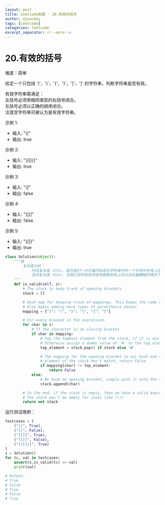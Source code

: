 ```yaml
---
layout: post
title: Leetcode刷题 - 20.有效的括号
author: djwackey
tags: [Leetcode]
categories: leetcode
excerpt_separator: <!--more-->
---
```


# 20.有效的括号

难度：简单

给定一个只包括 '('，')'，'{'，'}'，'['，']' 的字符串，判断字符串是否有效。

有效字符串需满足：<br>
左括号必须用相同类型的右括号闭合。<br>
左括号必须以正确的顺序闭合。<br>
注意空字符串可被认为是有效字符串。<br>
<!--more-->

示例 1:

   - 输入: "()"
   - 输出: true

示例 2:

   - 输入: "()[]{}"
   - 输出: true

示例 3:

   - 输入: "(]"
   - 输出: false

示例 4:

   - 输入: "([)]"
   - 输出: false

示例 5:

   - 输入: "{[]}"
   - 输出: true

```python
class Solution(object):
    """栈
        复杂度分析：
            时间复杂度：O(n)，因为我们一次只遍历给定的字符串中的一个字符并在栈上进行 O(1) 的推入和弹出操作。
            空间复杂度：O(n)，当我们将所有的开括号都推到栈上时以及在最糟糕的情况下，我们最终要把所有括号推到栈上。例如 ((((((((((。
    """
    def is_valid(self, s):
        # The stack to keep track of opening brackets.
        stack = []

        # Hash map for keeping track of mappings. This keeps the code very clean.
        # Also makes adding more types of parenthesis easier
        mapping = {")": "(", "}": "{", "]": "["}

        # For every bracket in the expression.
        for char in s:
            # If the character is an closing bracket
            if char in mapping:
                # Pop the topmost element from the stack, if it is non empty
                # Otherwise assign a dummy value of '#' to the top_element variable
                top_element = stack.pop() if stack else '#'

                # The mapping for the opening bracket in our hash and the top
                # element of the stack don't match, return False
                if mapping[char] != top_element:
                    return False
            else:
                # We have an opening bracket, simply push it onto the stack.
                stack.append(char)

        # In the end, if the stack is empty, then we have a valid expression.
        # The stack won't be empty for cases like ((()
        return not stack
```

运行测试用例：

```python
testcases = [
    ("()", True),
    ("(]", False),
    ("{[]}", True),
    ("([)]", False),
    ("()[]{}", True)
]
s = Solution()
for tc, val in testcases:
    assert(s.is_valid(tc) == val)
    print(val)

# Output:
# True
# False
# True
# False
# True
```
